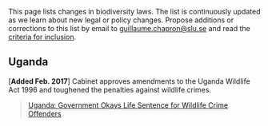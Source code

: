 This page lists changes in biodiversity laws. The list is continuously updated as we learn about new legal or policy changes. Propose additions or corrections to this list by email to <guillaume.chapron@slu.se> and read the [criteria for inclusion](https://github.com/gchapron/LegalBoundaries/blob/master/README.md).

Uganda
----

[**Added Feb. 2017**] Cabinet approves amendments to the Uganda Wildlife Act 1996 and toughened the penalties against wildlife crimes.

> [Uganda: Government Okays Life Sentence for Wildlife Crime Offenders](http://allafrica.com/stories/201702250169.html)
